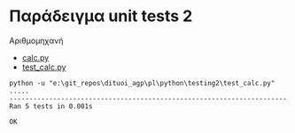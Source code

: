 # Παράδειγμα unit tests 2

Αριθμομηχανή

* [calc.py](./calc.py)
* [test_calc.py](./test_calc.py)

```
python -u "e:\git_repos\dituoi_agp\pl\python\testing2\test_calc.py"
.....
----------------------------------------------------------------------
Ran 5 tests in 0.001s

OK
```